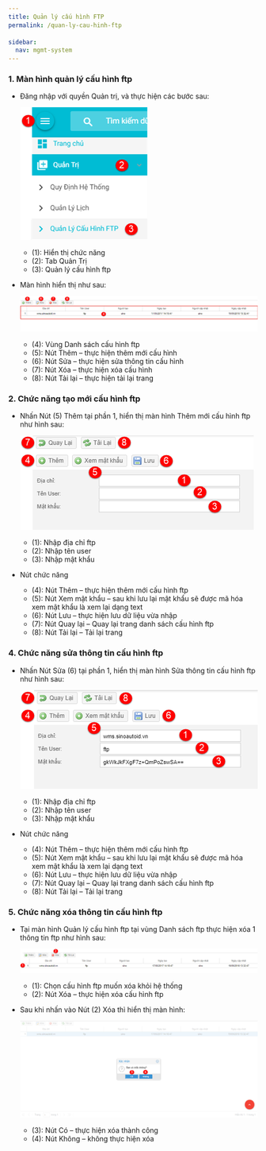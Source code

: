 ```yaml
---
title: Quản lý cấu hình FTP
permalink: /quan-ly-cau-hinh-ftp

sidebar:
  nav: mgmt-system
---
```


### **1. Màn hình quản lý cấu hình ftp**
* Đăng nhập với quyền Quản trị, và thực hiện các bước sau:

     ![](assets/ftpconfigmanager/mnFtpConfigManager.png)

     * (1): Hiển thị chức năng
     * (2): Tab Quản Trị
     * (3): Quản lý cấu hình ftp

* Màn hình hiển thị như sau:

     ![](assets/ftpconfigmanager/FtpConfigManager.png)

     * (4): Vùng Danh sách cấu hình ftp
     * (5): Nút Thêm – thực hiện thêm mới cấu hình
     * (6): Nút Sửa – thực hiện sửa thông tin cấu hình
     * (7): Nút Xóa – thực hiện xóa cấu hình
     * (8): Nút Tải lại – thực hiện tải lại trang

### **2. Chức năng tạo mới cấu hình ftp**
* Nhấn Nút (5) Thêm tại phần 1, hiển thị màn hình Thêm mới cấu hình ftp như hình sau:

     ![](assets/ftpconfigmanager/FtpConfigDetailsAdd.png)

     * (1): Nhập địa chỉ ftp
     * (2): Nhập tên user 
     * (3): Nhập mật khẩu
* Nút chức năng
     * (4): Nút Thêm – thực hiện thêm mới cấu hình ftp
     * (5): Nút Xem mật khẩu – sau khi lưu lại mật khẩu sẽ được mã hóa xem mật khẩu là xem lại dạng text
     * (6): Nút Lưu – thực hiện lưu dữ liệu vừa nhập
     * (7): Nút Quay lại – Quay lại trang danh sách cấu hình ftp
     * (8): Nút Tải lại – Tải lại trang

### **4. Chức năng sửa thông tin cấu hình ftp**
* Nhấn Nút Sửa (6) tại phần 1, hiển thị màn hình Sửa thông tin cấu hình ftp như hình sau:

     ![](assets/ftpconfigmanager/FtpConfigDetailsEdit.png)

     * (1): Nhập địa chỉ ftp
     * (2): Nhập tên user 
     * (3): Nhập mật khẩu
* Nút chức năng
     * (4): Nút Thêm – thực hiện thêm mới cấu hình ftp
     * (5): Nút Xem mật khẩu – sau khi lưu lại mật khẩu sẽ được mã hóa xem mật khẩu là xem lại dạng text
     * (6): Nút Lưu – thực hiện lưu dữ liệu vừa nhập
     * (7): Nút Quay lại – Quay lại trang danh sách cấu hình ftp
     * (8): Nút Tải lại – Tải lại trang

### **5. Chức năng xóa thông tin cấu hình ftp**
* Tại màn hình Quản lý cấu hình ftp tại vùng Danh sách ftp thực hiện xóa 1 thông tin ftp như hình sau:

     ![](assets/ftpconfigmanager/FtpConfigManagerDelete.png)

     * (1): Chọn cấu hình ftp muốn xóa khỏi hệ thống
     * (2): Nút Xóa – thực hiện xóa cấu hình ftp

* Sau khi nhấn vào Nút (2) Xóa thì hiển thị màn hình:

     ![](assets/ftpconfigmanager/FtpConfigManagerDeleteOK.png)

     * (3): Nút Có – thực hiện xóa thành công
     * (4): Nút Không – không thực hiện xóa